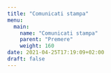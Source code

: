 ```yaml
---
title: "Comunicati stampa"
menu:
  main:
    name: "Comunicati stampa"
    parent: "Premere"
    weight: 160
date: 2021-04-25T17:19:09+02:00
draft: false
---
```


